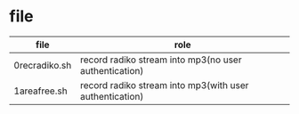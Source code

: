 # file

|file|role|
|---|---|
|0recradiko.sh|record radiko stream into mp3(no user authentication)|
|1areafree.sh|record radiko stream into mp3(with user authentication)|